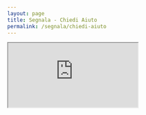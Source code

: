 ```yaml
---
layout: page
title: Segnala - Chiedi Aiuto
permalink: /segnala/chiedi-aiuto
---
```


<iframe class="iframe-embed iframe-embed--v200" src="https://ee.humanitarianresponse.info/i/::aozLp5mz"></iframe>